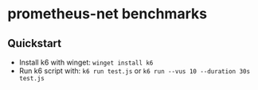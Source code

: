 # prometheus-net benchmarks

## Quickstart

* Install k6 with winget: `winget install k6`
* Run k6 script with: `k6 run test.js` or `k6 run --vus 10 --duration 30s test.js`